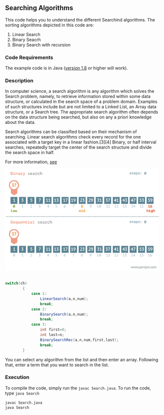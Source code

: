 ## Searching Algorithms
This code helps you to understand the different Searchind algorithms. The sorting algorithms depicted in this code are:
1) Linear Search
2) Binary Seacrh
3) Binary Search with recursion

### Code Requirements
The example code is in Java ([version 1.8](https://java.com/en/download/) or higher will work). 

### Description
In computer science, a search algorithm is any algorithm which solves the Search problem, namely, to retrieve information stored within some data structure, or calculated in the search space of a problem domain. Examples of such structures include but are not limited to a Linked List, an Array data structure, or a Search tree. The appropriate search algorithm often depends on the data structure being searched, but also on any a priori knowledge about the data.

Search algorithms can be classified based on their mechanism of searching. Linear search algorithms check every record for the one associated with a target key in a linear fashion.[3][4] Binary, or half interval searches, repeatedly target the center of the search structure and divide the search space in half. 

For more information, [see](https://en.wikipedia.org/wiki/Search_algorithm)

<img src="https://github.com/akshaybahadur21/Search/blob/master/search.gif" align=center>

```java

switch(ch)
		{
			case 1:
				LinearSearch(a,n,num);
				break;
			case 2:
				BinarySearch(a,n,num);
				break;
			case 3:
				int first=0;
				int last=n;
				BinarySearchRec(a,n,num,first,last);
				break;
		}
``` 


You can select any algorithm from the list and then enter an array. Following that, enter a term that you want to search in the list.


### Execution
To compile the code, simply run the `javac Search.java`.
To run the code, type `java Search`

```
javac Search.java
java Search
```